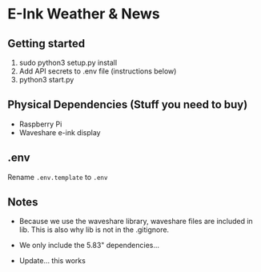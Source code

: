 # E-Ink Weather & News

## Getting started

1. sudo python3 setup.py install
1. Add API secrets to .env file (instructions below)
1. python3 start.py


## Physical Dependencies (Stuff you need to buy)
* Raspberry Pi
* Waveshare e-ink display

## .env

Rename ```.env.template``` to ```.env```


## Notes

* Because we use the waveshare library, waveshare files are included in lib. This is also why lib is not in the .gitignore.

* We only include the 5.83" dependencies...

* Update... this works